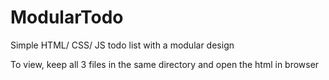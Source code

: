# ModularTodo
Simple HTML/ CSS/ JS todo list with a modular design

To view, keep all 3 files in the same directory and open the html in browser
